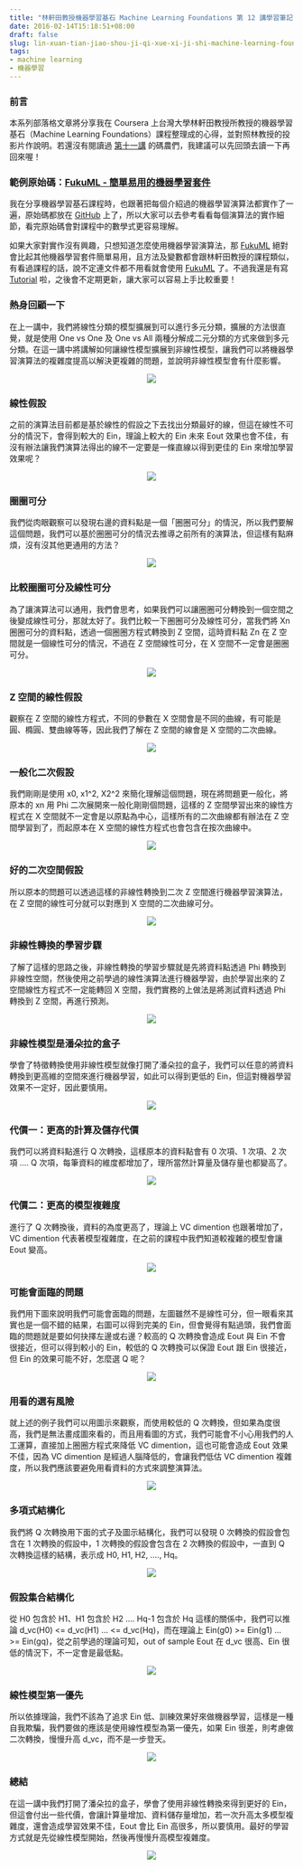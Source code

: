 ```yaml
---
title: "林軒田教授機器學習基石 Machine Learning Foundations 第 12 講學習筆記"
date: 2016-02-14T15:18:51+08:00
draft: false
slug: lin-xuan-tian-jiao-shou-ji-qi-xue-xi-ji-shi-machine-learning-foundations-di-shi-er-jiang-xue-xi-bi-ji
tags:
- machine learning
- 機器學習
---
```


### 前言

本系列部落格文章將分享我在 Coursera 上台灣大學林軒田教授所教授的機器學習基石（Machine Learning Foundations）課程整理成的心得，並對照林教授的投影片作說明。若還沒有閱讀過 [第十一講](http://blog.fukuball.com/lin-xuan-tian-jiao-shou-ji-qi-xue-xi-ji-shi-machine-learning-foundations-di-shi-jiang-xue-xi-bi-ji-2/) 的碼農們，我建議可以先回頭去讀一下再回來喔！

### 範例原始碼：[FukuML - 簡單易用的機器學習套件](https://github.com/fukuball/fuku-ml)

我在分享機器學習基石課程時，也跟著把每個介紹過的機器學習演算法都實作了一遍，原始碼都放在 [GitHub](https://github.com/fukuball/fuku-ml) 上了，所以大家可以去參考看看每個演算法的實作細節，看完原始碼會對課程中的數學式更容易理解。

如果大家對實作沒有興趣，只想知道怎麼使用機器學習演算法，那 [FukuML](https://github.com/fukuball/fuku-ml) 絕對會比起其他機器學習套件簡單易用，且方法及變數都會跟林軒田教授的課程類似，有看過課程的話，說不定連文件都不用看就會使用 [FukuML](https://github.com/fukuball/fuku-ml) 了。不過我還是有寫 [Tutorial](https://github.com/fukuball/FukuML-Tutorial) 啦，之後會不定期更新，讓大家可以容易上手比較重要！

### 熱身回顧一下

在上一講中，我們將線性分類的模型擴展到可以進行多元分類，擴展的方法很直覺，就是使用 One vs One 及 One vs All 兩種分解成二元分類的方式來做到多元分類。在這一講中將講解如何讓線性模型擴展到非線性模型，讓我們可以將機器學習演算法的複雜度提高以解決更複雜的問題，並說明非線性模型會有什麼影響。

<p style="text-align:center">
    <img src="http://static.obeobe.com/image/blog-image/Machine-Learning-Foundations-12-1.png">
</p>

### 線性假設

之前的演算法目前都是基於線性的假設之下去找出分類最好的線，但這在線性不可分的情況下，會得到較大的 Ein，理論上較大的 Ein 未來 Eout 效果也會不佳，有沒有辦法讓我們演算法得出的線不一定要是一條直線以得到更佳的 Ein 來增加學習效果呢？

<p style="text-align:center">
    <img src="http://static.obeobe.com/image/blog-image/Machine-Learning-Foundations-12-2.png">
</p>

### 圈圈可分

我們從肉眼觀察可以發現右邊的資料點是一個「圈圈可分」的情況，所以我們要解這個問題，我們可以基於圈圈可分的情況去推導之前所有的演算法，但這樣有點麻煩，沒有沒其他更通用的方法？

<p style="text-align:center">
    <img src="http://static.obeobe.com/image/blog-image/Machine-Learning-Foundations-12-3.png">
</p>

### 比較圈圈可分及線性可分

為了讓演算法可以通用，我們會思考，如果我們可以讓圈圈可分轉換到一個空間之後變成線性可分，那就太好了。我們比較一下圈圈可分及線性可分，當我們將 Xn 圈圈可分的資料點，透過一個圈圈方程式轉換到 Z 空間，這時資料點 Zn 在 Z 空間就是一個線性可分的情況，不過在 Z 空間線性可分，在 X 空間不一定會是圈圈可分。

<p style="text-align:center">
    <img src="http://static.obeobe.com/image/blog-image/Machine-Learning-Foundations-12-4.png">
</p>

### Z 空間的線性假設

觀察在 Z 空間的線性方程式，不同的參數在 X 空間會是不同的曲線，有可能是圓、橢圓、雙曲線等等，因此我們了解在 Z 空間的線會是 X 空間的二次曲線。

<p style="text-align:center">
    <img src="http://static.obeobe.com/image/blog-image/Machine-Learning-Foundations-12-5.png">
</p>

### 一般化二次假設

我們剛剛是使用 x0, x1^2, X2^2 來簡化理解這個問題，現在將問題更一般化，將原本的 xn 用 Phi 二次展開來一般化剛剛個問題，這樣的 Z 空間學習出來的線性方程式在 X 空間就不一定會是以原點為中心，這樣所有的二次曲線都有辦法在 Z 空間學習到了，而起原本在 X 空間的線性方程式也會包含在按次曲線中。

<p style="text-align:center">
    <img src="http://static.obeobe.com/image/blog-image/Machine-Learning-Foundations-12-6.png">
</p>

### 好的二次空間假設

所以原本的問題可以透過這樣的非線性轉換到二次 Z 空間進行機器學習演算法，在 Z 空間的線性可分就可以對應到 X 空間的二次曲線可分。

<p style="text-align:center">
    <img src="http://static.obeobe.com/image/blog-image/Machine-Learning-Foundations-12-7.png">
</p>

### 非線性轉換的學習步驟

了解了這樣的思路之後，非線性轉換的學習步驟就是先將資料點透過 Phi 轉換到非線性空間，然後使用之前學過的線性演算法進行機器學習，由於學習出來的 Z 空間線性方程式不一定能轉回 X 空間，我們實務的上做法是將測試資料透過 Phi 轉換到 Z 空間，再進行預測。

<p style="text-align:center">
    <img src="http://static.obeobe.com/image/blog-image/Machine-Learning-Foundations-12-8.png">
</p>

### 非線性模型是潘朵拉的盒子

學會了特徵轉換使用非線性模型就像打開了潘朵拉的盒子，我們可以任意的將資料轉換到更高維的空間來進行機器學習，如此可以得到更低的 Ein，但這對機器學習效果不一定好，因此要慎用。

<p style="text-align:center">
    <img src="http://static.obeobe.com/image/blog-image/Machine-Learning-Foundations-12-9.png">
</p>

### 代價一：更高的計算及儲存代價

我們可以將資料點進行 Q 次轉換，這樣原本的資料點會有 0 次項、1 次項、2 次項 .... Q 次項，每筆資料的維度都增加了，理所當然計算量及儲存量也都變高了。

<p style="text-align:center">
    <img src="http://static.obeobe.com/image/blog-image/Machine-Learning-Foundations-12-10.png">
</p>

### 代價二：更高的模型複雜度

進行了 Q 次轉換後，資料的為度更高了，理論上 VC dimention 也跟著增加了， VC dimention 代表著模型複雜度，在之前的課程中我們知道較複雜的模型會讓 Eout 變高。

<p style="text-align:center">
    <img src="http://static.obeobe.com/image/blog-image/Machine-Learning-Foundations-12-11.png">
</p>

### 可能會面臨的問題

我們用下圖來說明我們可能會面臨的問題，左圖雖然不是線性可分，但一眼看來其實也是一個不錯的結果，右圖可以得到完美的 Ein，但會覺得有點過頭，我們會面臨的問題就是要如何抉擇左邊或右邊？較高的 Q 次轉換會造成 Eout 與 Ein 不會很接近，但可以得到較小的 Ein，較低的 Q 次轉換可以保證 Eout 跟 Ein 很接近，但 Ein 的效果可能不好，怎麼選 Q 呢？

<p style="text-align:center">
    <img src="http://static.obeobe.com/image/blog-image/Machine-Learning-Foundations-12-12.png">
</p>

### 用看的選有風險

就上述的例子我們可以用圖示來觀察，而使用較低的 Q 次轉換，但如果為度很高，我們是無法畫成圖來看的，而且用看圖的方式，我們可能會不小心用我們的人工運算，直接加上圈圈方程式來降低 VC dimention，這也可能會造成 Eout 效果不佳，因為 VC dimention 是經過人腦降低的，會讓我們低估 VC dimention 複雜度，所以我們應該要避免用看資料的方式來調整演算法。

<p style="text-align:center">
    <img src="http://static.obeobe.com/image/blog-image/Machine-Learning-Foundations-12-13.png">
</p>

### 多項式結構化

我們將 Q 次轉換用下面的式子及圖示結構化，我們可以發現 0 次轉換的假設會包含在 1 次轉換的假設中，1 次轉換的假設會包含在 2 次轉換的假設中，一直到 Q 次轉換這樣的結構，表示成 H0, H1, H2, ...., Hq。

<p style="text-align:center">
    <img src="http://static.obeobe.com/image/blog-image/Machine-Learning-Foundations-12-14.png">
</p>

### 假設集合結構化

從 H0 包含於 H1、H1 包含於 H2 .... Hq-1 包含於 Hq 這樣的關係中，我們可以推論 d_vc(H0) <= d_vc(H1) ... <= d_vc(Hq)，而在理論上 Ein(g0) >= Ein(g1) ... >= Ein(gq)，從之前學過的理論可知，out of sample Eout 在 d_vc 很高、Ein 很低的情況下，不一定會是最低點。

<p style="text-align:center">
    <img src="http://static.obeobe.com/image/blog-image/Machine-Learning-Foundations-12-15.png">
</p>

### 線性模型第一優先

所以依據理論，我們不該為了追求 Ein 低、訓練效果好來做機器學習，這樣是一種自我欺騙，我們要做的應該是使用線性模型為第一優先，如果 Ein 很差，則考慮做二次轉換，慢慢升高 d_vc，而不是一步登天。

<p style="text-align:center">
    <img src="http://static.obeobe.com/image/blog-image/Machine-Learning-Foundations-12-16.png">
</p>

### 總結

在這一講中我們打開了潘朵拉的盒子，學會了使用非線性轉換來得到更好的 Ein，但這會付出一些代價，會讓計算量增加、資料儲存量增加，若一次升高太多模型複雜度，還會造成學習效果不佳，Eout 會比 Ein 高很多，所以要慎用。最好的學習方式就是先從線性模型開始，然後再慢慢升高模型複雜度。

<p style="text-align:center">
    <img src="http://static.obeobe.com/image/blog-image/Machine-Learning-Foundations-12-17.png">
</p>

